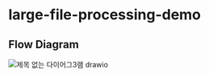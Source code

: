 # large-file-processing-demo
## Flow Diagram
![제목 없는 다이어그3램 drawio](https://github.com/user-attachments/assets/8ee0fb02-1bfc-49c3-846d-ea2f838cebce)
